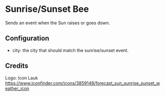 # Sunrise/Sunset Bee

Sends an event when the Sun raises or goes down.

## Configuration

* city: the city that should match the sunrise/sunset event.

## Credits

Logo: Icon Lauk https://www.iconfinder.com/icons/3859148/forecast_sun_sunrise_sunset_weather_icon
